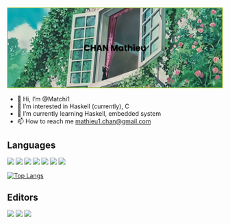 [![MasterHead](banner.png)](https://github.com/Matchi1)

- 👋 Hi, I’m @Matchi1
- 👀 I’m interested in Haskell (currently), C
- 🌱 I’m currently learning Haskell, embedded system
- 📫 How to reach me mathieu1.chan@gmail.com

<!---
Matchi1/Matchi1 is a ✨ special ✨ repository because its `README.md` (this file) appears on your GitHub profile.
You can click the Preview link to take a look at your changes.
--->   

## Languages

<p align=left>
  <img height=50 src="https://cdn.jsdelivr.net/gh/devicons/devicon/icons/java/java-original.svg" />
  <img height=50 src="https://cdn.jsdelivr.net/gh/devicons/devicon/icons/c/c-original.svg" />
  <img height=50 src="https://cdn.jsdelivr.net/gh/devicons/devicon/icons/go/go-original.svg" />
  <img height=50 src="https://cdn.jsdelivr.net/gh/devicons/devicon/icons/postgresql/postgresql-original.svg" />
  <img height=50 src="https://cdn.jsdelivr.net/gh/devicons/devicon/icons/apachekafka/apachekafka-original-wordmark.svg" />
  <img height=50 src="https://cdn.jsdelivr.net/gh/devicons/devicon/icons/android/android-original.svg" />
  <img height=50 src="https://cdn.jsdelivr.net/gh/devicons/devicon/icons/python/python-original.svg" />        
</p>

[![Top Langs](https://github-readme-stats.vercel.app/api/top-langs/?username=Matchi1&layout=compact&theme=tokyonight&hide=jupyter%20notebook)](https://github.com/Matchi1)

## Editors

<p align=left>
  <img height=70 src="https://cdn.jsdelivr.net/gh/devicons/devicon/icons/vim/vim-original.svg" />
  <img height=70 src="https://cdn.jsdelivr.net/gh/devicons/devicon/icons/intellij/intellij-original-wordmark.svg" />       
  <img height=70 src="https://cdn.jsdelivr.net/gh/devicons/devicon/icons/androidstudio/androidstudio-original.svg" />
          
</p>
